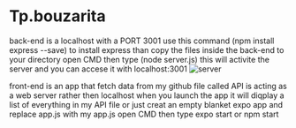 
# Tp.bouzarita

back-end is a localhost with a PORT 3001
  use this command (npm install express --save) to install express than copy the files inside the back-end to your directory 
  open CMD then type (node server.js) 
  this will activite the server and you can accese it with localhost:3001 
 ![server](https://user-images.githubusercontent.com/84995938/121235322-05ec8100-c895-11eb-9a58-237a21a8ade7.PNG) 

front-end is an app that fetch data from my github file called API is acting as a web server rather then localhost when you launch the app it will diqplay a list of everything
in my API file or just creat an empty blanket expo app and replace app.js with my app.js
open CMD then type expo start or npm start
